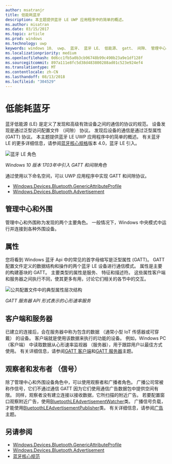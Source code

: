 ```yaml
---
author: msatranjr
title: 低能耗蓝牙
description: 本主题提供蓝牙 LE UWP 应用程序中的简单的概述。
ms.author: misatran
ms.date: 03/15/2017
ms.topic: article
ms.prod: windows
ms.technology: uwp
keywords: windows 10、 uwp、 蓝牙、 蓝牙 LE、 低能源、 gatt、 间隙、 管理中心、 外围设备、 client、 server、 观察程序、 publisher
ms.localizationpriority: medium
ms.openlocfilehash: 0d6cc1fb5a0b3cb96748b99c490b23a9e1df128f
ms.sourcegitcommit: 897a111e8fc5d38d483800288ad01c523e924ef4
ms.translationtype: MT
ms.contentlocale: zh-CN
ms.lasthandoff: 08/13/2018
ms.locfileid: "304529"
---
```

# <a name="bluetooth-low-energy"></a>低能耗蓝牙
蓝牙低能源 (LE) 是定义了发现和高级有效设备之间的通信的协议的规范。 设备发现是通过泛型访问配置文件 （间隙） 协议。 发现后设备的通信是通过泛型属性 (GATT) 协议。 本主题提供蓝牙 LE UWP 应用程序中的简单的概述。 有关蓝牙 LE 的更多详细信息，请参阅[蓝牙核心规格](https://www.bluetooth.com/specifications/bluetooth-core-specification)版本 4.0，蓝牙 LE 引入。 

![蓝牙 LE 角色](images/gatt-roles.png)

*Windows 10 版本 1703年中引入 GATT 和间隙角色*

通过使用以下命名空间，可以 UWP 应用程序中实现 GATT 和间隙协议。
- [Windows.Devices.Bluetooth.GenericAttributeProfile](https://docs.microsoft.com/en-us/uwp/api/windows.devices.bluetooth.genericattributeprofile)
- [Windows.Devices.Bluetooth.Advertisement](https://docs.microsoft.com/en-us/uwp/api/windows.devices.bluetooth.genericattributeprofile)

## <a name="central-and-peripheral"></a>管理中心和外围
管理中心和外围称为发现的两个主要角色。 一般情况下，Windows 中央模式中运行并连接到各种外围设备。 

## <a name="attributes"></a>属性
您将看到 Windows 蓝牙 Api 中的常见的首字母缩写是泛型属性 (GATT)。 GATT 配置文件定义的数据结构和操作的两个蓝牙 LE 设备进行通信模式。 属性是主要的构建基块的 GATT。 主要类型的属性是服务、 特征和描述符。 这些属性客户端和服务器之间执行不同，使其更多有用，讨论它们相关的各节中的交互。 

![公共配置文件中的典型属性层次结构](images/gatt-service.png)

*GATT 服务器 API 形式表示的心形速率服务*

## <a name="client-and-server"></a>客户端和服务器
已建立的连接后，会在服务器中称为包含的数据 （通常小型 IoT 传感器或可穿戴） 的设备。 客户端就是使用该数据来执行的功能的设备。 例如，Windows PC （客户端） 中读取数据从心形速率监视器 （服务器），用于跟踪用户以最佳方式使用。 有关详细信息，请参阅[GATT 客户端](gatt-client.md)和[GATT 服务器](gatt-server.md)主题。

## <a name="watchers-and-publishers-beacons"></a>观察者和发布者 （信号）
除了管理中心和外围设备角色中，可以使用观察者和广播者角色。 广播公司常被称作信号，它们不通过通信 GATT 因为它们使用通信广告数据包中提供空间有限。 同样，观察者没有建立连接以接收数据，它所扫描的附近广告。 若要配置窗口观察附近广告，使用[BluetoothLEAdvertisementWatcher](https://docs.microsoft.com/en-us/uwp/api/windows.devices.bluetooth.advertisement.bluetoothleadvertisementwatcher)类。 广播信号负载，才能使用[BluetoothLEAdvertisementPublisher](https://docs.microsoft.com/en-us/uwp/api/windows.devices.bluetooth.advertisement.bluetoothleadvertisementpublisher)类。 有关详细信息，请参阅[广告](ble-beacon.md)主题。

## <a name="see-also"></a>另请参阅
- [Windows.Devices.Bluetooth.GenericAttributeProfile](https://docs.microsoft.com/en-us/uwp/api/windows.devices.bluetooth.genericattributeprofile)
- [Windows.Devices.Bluetooth.Advertisement](https://docs.microsoft.com/en-us/uwp/api/windows.devices.bluetooth.genericattributeprofile)
- [蓝牙核心规范](https://www.bluetooth.com/specifications/bluetooth-core-specification)
